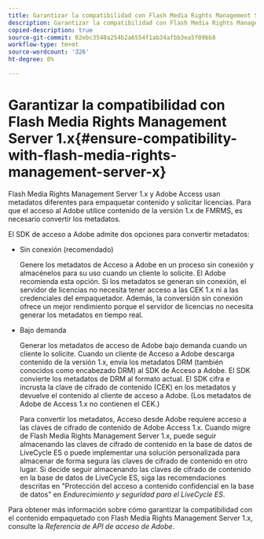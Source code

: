 ```yaml
---
title: Garantizar la compatibilidad con Flash Media Rights Management Server 1.x
description: Garantizar la compatibilidad con Flash Media Rights Management Server 1.x
copied-description: true
source-git-commit: 02ebc3548a254b2a6554f1ab34afbb3ea5f09bb8
workflow-type: tm+mt
source-wordcount: '326'
ht-degree: 0%

---
```


# Garantizar la compatibilidad con Flash Media Rights Management Server 1.x{#ensure-compatibility-with-flash-media-rights-management-server-x}

Flash Media Rights Management Server 1.x y Adobe Access usan metadatos diferentes para empaquetar contenido y solicitar licencias. Para que el acceso al Adobe utilice contenido de la versión 1.x de FMRMS, es necesario convertir los metadatos.

El SDK de acceso a Adobe admite dos opciones para convertir metadatos:

* Sin conexión (recomendado)

  Genere los metadatos de Acceso a Adobe en un proceso sin conexión y almacénelos para su uso cuando un cliente lo solicite. El Adobe recomienda esta opción. Si los metadatos se generan sin conexión, el servidor de licencias no necesita tener acceso a las CEK 1.x ni a las credenciales del empaquetador. Además, la conversión sin conexión ofrece un mejor rendimiento porque el servidor de licencias no necesita generar los metadatos en tiempo real.

* Bajo demanda

  Generar los metadatos de acceso de Adobe bajo demanda cuando un cliente lo solicite. Cuando un cliente de Acceso a Adobe descarga contenido de la versión 1.x, envía los metadatos DRM (también conocidos como encabezado DRM) al SDK de Acceso a Adobe. El SDK convierte los metadatos de DRM al formato actual. El SDK cifra e incrusta la clave de cifrado de contenido (CEK) en los metadatos y devuelve el contenido al cliente de acceso a Adobe. (Los metadatos de Adobe de Access 1.x no contienen el CEK.)

  Para convertir los metadatos, Acceso desde Adobe requiere acceso a las claves de cifrado de contenido de Adobe Access 1.x. Cuando migre de Flash Media Rights Management Server 1.x, puede seguir almacenando las claves de cifrado de contenido en la base de datos de LiveCycle ES o puede implementar una solución personalizada para almacenar de forma segura las claves de cifrado de contenido en otro lugar. Si decide seguir almacenando las claves de cifrado de contenido en la base de datos de LiveCycle ES, siga las recomendaciones descritas en &quot;Protección del acceso a contenido confidencial en la base de datos&quot; en *Endurecimiento y seguridad para el LiveCycle ES*.

Para obtener más información sobre cómo garantizar la compatibilidad con el contenido empaquetado con Flash Media Rights Management Server 1.x, consulte la *Referencia de API de acceso de Adobe*.
